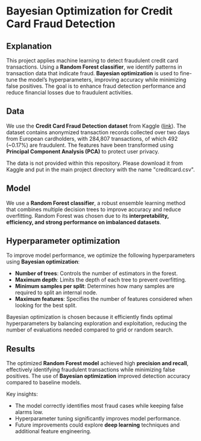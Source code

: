 
# Bayesian Optimization for Credit Card Fraud Detection

## Explanation
This project applies machine learning to detect fraudulent credit card transactions. Using a **Random Forest classifier**, we identify patterns in transaction data that indicate fraud. **Bayesian optimization** is used to fine-tune the model’s hyperparameters, improving accuracy while minimizing false positives. The goal is to enhance fraud detection performance and reduce financial losses due to fraudulent activities.

## Data
We use the **Credit Card Fraud Detection dataset** from Kaggle ([link](https://www.kaggle.com/datasets/mlg-ulb/creditcardfraud)). The dataset contains anonymized transaction records collected over two days from European cardholders, with 284,807 transactions, of which 492 (~0.17%) are fraudulent. The features have been transformed using **Principal Component Analysis (PCA)** to protect user privacy.

The data is not provided within this repository. Please download it from Kaggle and put in the main project directory with the name "creditcard.csv".

## Model
We use a **Random Forest classifier**, a robust ensemble learning method that combines multiple decision trees to improve accuracy and reduce overfitting. Random Forest was chosen due to its **interpretability, efficiency, and strong performance on imbalanced datasets**. 

## Hyperparameter optimization
To improve model performance, we optimize the following hyperparameters using **Bayesian optimization**:
- **Number of trees**: Controls the number of estimators in the forest.
- **Maximum depth**: Limits the depth of each tree to prevent overfitting.
- **Minimum samples per split**: Determines how many samples are required to split an internal node.
- **Maximum features**: Specifies the number of features considered when looking for the best split.

Bayesian optimization is chosen because it efficiently finds optimal hyperparameters by balancing exploration and exploitation, reducing the number of evaluations needed compared to grid or random search.

## Results
The optimized **Random Forest model** achieved high **precision and recall**, effectively identifying fraudulent transactions while minimizing false positives. The use of **Bayesian optimization** improved detection accuracy compared to baseline models. 

Key insights:
- The model correctly identifies most fraud cases while keeping false alarms low.
- Hyperparameter tuning significantly improves model performance.
- Future improvements could explore **deep learning** techniques and additional feature engineering.